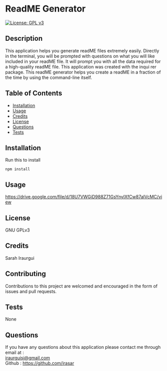 # ReadME Generator

  [![License: GPL v3](https://img.shields.io/badge/License-GPLv3-blue.svg)](https://www.gnu.org/licenses/gpl-3.0)

## Description



This application helps you generate readME files extremely easily. Directly in the terminal, you will be prompted with questions on what you will like included in your readME file. It will prompt you with all the data required for a high-quality readME file. This application was created with the inqui rer package. This readME generator helps you create a readME in a fraction of the time by using the command-line itself.

## Table of Contents

* [Installation](#installation)
* [Usage](#usage)
* [Credits](#credits)
* [License](#license)
* [Questions](#email)
* [Tests](#tests)


## Installation

Run this to install <br>
<pre><code>npm install</pre></code>

## Usage

 https://drive.google.com/file/d/18U7VWGiD988Z71GsYnylXfCw87alVcMC/view

## License

GNU GPLv3

## Credits

 Sarah Iraurgui

## Contributing

Contributions to this project are welcomed and encouraged in the form of issues and pull requests.

## Tests

None

## Questions

If you have any questions about this application
please contact me through email at : <br>
iraurguisj@gmail.com<br>
Github : https://github.com/irasar


